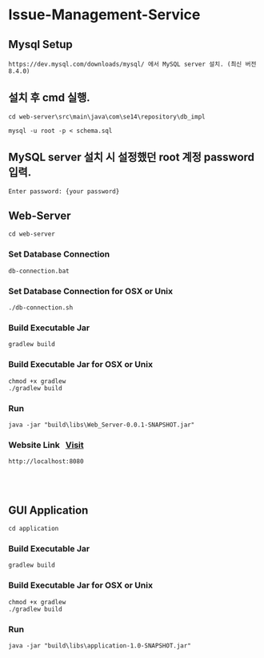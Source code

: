 # Issue-Management-Service
## Mysql Setup 
```
https://dev.mysql.com/downloads/mysql/ 에서 MySQL server 설치. (최신 버전 8.4.0)
```

## 설치 후 cmd 실행. 
```
cd web-server\src\main\java\com\se14\repository\db_impl
```
```
mysql -u root -p < schema.sql
```

## MySQL server 설치 시 설정했던 root 계정 password 입력.
```
Enter password: {your password}
```

## Web-Server
```
cd web-server
```

### Set Database Connection
```
db-connection.bat
```
### Set Database Connection for OSX or Unix
```
./db-connection.sh
```
### Build Executable Jar
```
gradlew build
```
### Build Executable Jar for OSX or Unix
```
chmod +x gradlew
./gradlew build
```

### Run 
```
java -jar "build\libs\Web_Server-0.0.1-SNAPSHOT.jar"
```

### Website Link  &nbsp; [Visit](http://localhost:8080/)
```
http://localhost:8080
```

<br />
<br />


## GUI Application
```
cd application
```

### Build Executable Jar
```
gradlew build
```
### Build Executable Jar for OSX or Unix
```
chmod +x gradlew
./gradlew build
```
### Run 
```
java -jar "build\libs\application-1.0-SNAPSHOT.jar"
```
